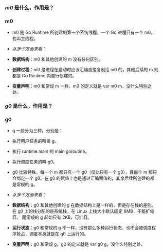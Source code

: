 ### *m0* 是什么，作用是？


### m0
* m0 是 Go Runtime 所创建的第一个系统线程，一个 Go 进程只有一个 m0，也叫主线程。


* *从多个方面来看*：

* **数据结构**：m0 和其他创建的 m 没有任何区别。
* **创建过程**：m0 是进程在启动时应该汇编直接复制给 m0 的，其他后续的 m 则都是 Go Runtime 内自行创建的。
* **变量声明**：m0 和常规 m 一样，m0 的定义就是 var m0 m，没什么特别之处。

### *g0* 是什么，作用是？
### g0
* g 一般分为三种，分别是：

* 执行用户任务的叫做 g。
* 执行 runtime.main 的 main goroutine。
* 执行调度任务的叫 g0。

* g0 比较特殊，每一个 m 都只有一个 g0（仅此只有一个 g0），且每个 m 都只会绑定一个 g0。在 g0 的赋值上也是通过汇编赋值的，其余后续所创建的都是常规的 g。


* *从多个方面来看*：

* **数据结构**：g0 和其他创建的 g 在数据结构上是一样的，但是存在栈的差别。在 g0 上的栈分配的是系统栈，在 Linux 上栈大小默认固定 8MB，不能扩缩容。 而常规的 g 起始只有 2KB，可扩容。
* **运行状态**：g0 和常规的 g 不一样，没有那么多种运行状态，也不会被调度程序抢占，调度本身就是在 g0 上运行的。
* **变量声明**：g0 和常规 g，g0 的定义就是 var g0 g，没什么特别之处。

